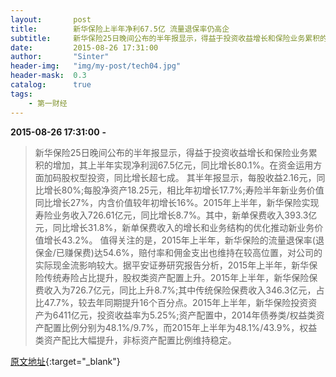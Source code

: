 ```yaml
---
layout:       post
title:        新华保险上半年净利67.5亿 流量退保率仍高企
subtitle:     新华保险25日晚间公布的半年报显示，得益于投资收益增长和保险业务累积的增加，其上半年实现净利润67.5亿元，同比增长80.1%。在资金运用方面加码股权型投资，同比增长超七成。
date:         2015-08-26 17:31:00
author:       "Sinter"
header-img:   "img/my-post/tech04.jpg"
header-mask:  0.3
catalog:      true
tags:
    - 第一财经
---
```


**2015-08-26 17:31:00**  **-**

> 新华保险25日晚间公布的半年报显示，得益于投资收益增长和保险业务累积的增加，其上半年实现净利润67.5亿元，同比增长80.1%。在资金运用方面加码股权型投资，同比增长超七成。
其半年报显示，每股收益2.16元，同比增长80%;每股净资产18.25元，相比年初增长17.7%;寿险半年新业务价值同比增长27%，内含价值较年初增长16%。2015年上半年，新华保险实现寿险业务收入726.61亿元，同比增长8.7%。其中，新单保费收入393.3亿元，同比增长31.8%，新单保费收入的增长和业务结构的优化推动新业务价值增长43.2%。
值得关注的是，2015年上半年，新华保险的流量退保率(退保金/已赚保费)达54.6%，赔付率和佣金支出也维持在较高位置，对公司的实际现金流影响较大。据平安证券研究报告分析，2015年上半年，新华保险传统寿险占比提升，股权类资产配置上升。2015年上半年，新华保险保费收入为726.7亿元，同比上升8.7%;其中传统保险保费收入346.3亿元，占比47.7%，较去年同期提升16个百分点。2015年上半年，新华保险投资资产为6411亿元，投资收益率为5.25%;资产配置中，2014年债券类/权益类资产配置比例分别为48.1%/9.7%，而2015年上半年为48.1%/43.9%，权益类资产配比大幅提升，非标资产配置比例维持稳定。


[原文地址](http://www.yicai.com/news/4677537.html){:target="_blank"}


